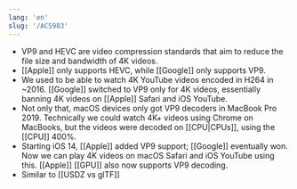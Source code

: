 ```yaml
---
lang: 'en'
slug: '/AC5983'
---
```


- VP9 and HEVC are video compression standards that aim to reduce the file size and bandwidth of 4K videos.
- [[Apple]] only supports HEVC, while [[Google]] only supports VP9.
- We used to be able to watch 4K YouTube videos encoded in H264 in ~2016. [[Google]] switched to VP9 only for 4K videos, essentially banning 4K videos on [[Apple]] Safari and iOS YouTube.
- Not only that, macOS devices only got VP9 decoders in MacBook Pro 2019. Technically we could watch 4K+ videos using Chrome on MacBooks, but the videos were decoded on [[CPU|CPUs]], using the [[CPU]] 400%.
- Starting iOS 14, [[Apple]] added VP9 support; [[Google]] eventually won. Now we can play 4K videos on macOS Safari and iOS YouTube using this. [[Apple]] [[GPU]] also now supports VP9 decoding.
- Similar to [[USDZ vs glTF]]

